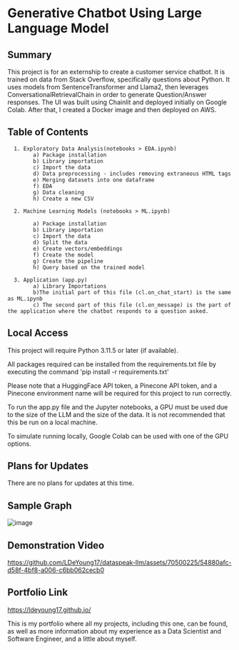 # Generative Chatbot Using Large Language Model

<h2>Summary</h2>

This project is for an externship to create a customer service chatbot. It is trained on data from Stack Overflow, specifically questions about Python. It uses models from SentenceTransformer and Llama2, then leverages ConversationalRetrievalChain in order to generate Question/Answer responses. The UI was built using Chainlit and deployed initially on Google Colab. After that, I created a Docker image and then deployed on AWS.


<h2>Table of Contents</h2>

      1. Exploratory Data Analysis(notebooks > EDA.ipynb)
            a) Package installation
            b) Library importation
            c) Import the data
            d) Data preprocessing - includes removing extraneous HTML tags
            e) Merging datasets into one dataframe
            f) EDA
            g) Data cleaning
            h) Create a new CSV
      
      2. Machine Learning Models (notebooks > ML.ipynb)
            
            a) Package installation
            b) Library importation
            c) Import the data
            d) Split the data
            e) Create vectors/embeddings
            f) Create the model
            g) Create the pipeline
            h) Query based on the trained model

      3. Application (app.py)
            a) Library Importations
            b)The initial part of this file (cl.on_chat_start) is the same as ML.ipynb
            c) The second part of this file (cl.on_message) is the part of the application where the chatbot responds to a question asked.
      

<h2>Local Access</h2>

This project will require Python 3.11.5 or later (if available).

All packages required can be installed from the requirements.txt file by executing the command 'pip install -r requirements.txt'

Please note that a HuggingFace API token, a Pinecone API token, and a Pinecone environment name will be required for this project to run correctly.

To run the app.py file and the Jupyter notebooks, a GPU must be used due to the size of the LLM and the size of the data. It is not recommended that this be run on a local machine.

To simulate running locally, Google Colab can be used with one of the GPU options.

<h2>Plans for Updates</h2>

There are no plans for updates at this time.

<h2>Sample Graph</h2>

![image](https://github.com/LDeYoung17/dataspeak-llm/assets/70500225/7dd6482c-4ad2-4c71-9876-df71c2234190)

<h2>Demonstration Video</h2>

https://github.com/LDeYoung17/dataspeak-llm/assets/70500225/54880afc-d58f-4bf8-a006-c6bb062cecb0


<h2>Portfolio Link</h2>

https://ldeyoung17.github.io/

This is my portfolio where all my projects, including this one, can be found, as well as more information about my experience as a Data Scientist and Software Engineer, and a little about myself.
